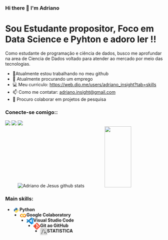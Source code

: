 ### Hi there 👋  I'm Adriano 

# Sou Estudante propositor, Foco em Data Science e Pyhton e adoro ler !! 
Como estudante de programação e ciência de dados, busco me aprofundar na area de Ciencia de Dados voltado para atender ao mercado por meio das tecnologias.

- 🔭Atualmente estou trabalhando no meu github
- 🚀 Atualmente procurando um emprego
- 💻 Meu curriculo: https://web.dio.me/users/adriano_insight?tab=skills
- 📫 Como me contatar: adriano.insight@gmail.com
- 👯 Procuro colaborar em projetos de pesquisa

### Conecte-se comigo:: 

<div> 
  <a href="https://www.instagram.com/adriano.adj182" target="_blank"><img src="https://img.shields.io/badge/Instagram-E4405F?style=for-the-badge&logo=instagram&logoColor=white" target="_blank"></a>
  <a href = "mailto:adriano.insight@gmail.com"><img src="https://img.shields.io/badge/-Gmail-%23333?style=for-the-badge&logo=gmail&logoColor=white" target="_blank"></a>
  <a href="https://www.linkedin.com/in/adrianodjesus" target="_blank"><img src="https://img.shields.io/badge/LinkedIn-0077B5?style=for-the-badge&logo=linkedin&logoColor=white" target="_blank"></a> 
  

<div align="center">  
  <img width="49%" height="195px" src="https://github-readme-stats.vercel.app/api?username=Adrino-de-Jesus&show_icons=true&count_private=true&hide_border=true&title_color=00bfbf&icon_color=00bfbf&text_color=c9d1d9&bg_color=0d1117" alt="Adriano de Jesus github stats" /> 
  <img width="41%" height="195px" src="https://github-readme-stats.vercel.app/api/top-langs/?username=Adrino-de-Jesus&layout=compact&hide_border=true&title_color=00bfbf&text_color=00bfbf&bg_color=0d1117" />
</div>
  
  
  
### Main skills:

- <img align="left" alt="Python" width="22px" src="https://github.com/amandalemette/amandalemette/blob/e74cf6a3c0570675d8c1dba53c1a04184dfbf98b/Images/python.png" />  **Python**
- <img align="left" alt="Python" width="22px" src="https://github.com/amandalemette/amandalemette/blob/9993226850a3c801292929aadccba68b4ca10919/Images/colab.png" />  **Google Colaboratory**
- <img align="left" alt="Python" width="22px" src="https://github.com/amandalemette/amandalemette/blob/8415f027ae18be1c00caa7bb7fb14ff2e442c19d/Images/vsc.png" />  **Visual Studio Code**
- <img align="left" alt="Python" width="22px" src="https://github.com/amandalemette/amandalemette/blob/bf51180b955de5fd5c848adb20325a5c1698a3f2/Images/gitlogopng.png" />  **Git ao GitHub**
- <img align="left" alt="Python" width="22px" src="https://github.com/amandalemette/amandalemette/blob/12d0bce373286c4c125284ef0c13493481fa508f/Images/Statistica.png" />  **STATISTICA**
